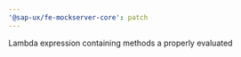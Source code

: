 ```yaml
---
'@sap-ux/fe-mockserver-core': patch
---
```


Lambda expression containing methods a properly evaluated
